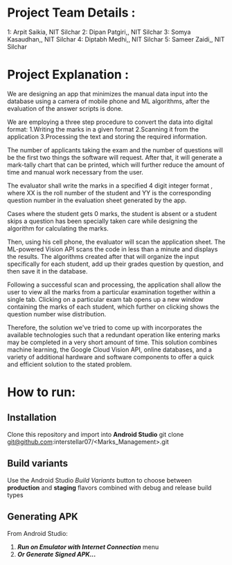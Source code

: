 # Project Team Details :
1: Arpit Saikia, NIT Silchar
2: Dipan Patgiri,, NIT Silchar 
3: Somya Kasaudhan,, NIT Silchar
4: Diptabh Medhi,, NIT Silchar
5: Sameer Zaidi,, NIT Silchar


# Project Explanation :

 We are designing an app that minimizes the manual data input into the database using a camera of mobile phone and ML algorithms, after the evaluation of the answer scripts is done. 

We are employing a three step procedure to convert the data into digital format:
1.Writing the marks in a given format
2.Scanning it from the application
3.Processing the text and storing the required information.


The number of applicants taking the exam and the number of questions will be the first two things the software will request. 
After that, it will generate a mark-tally chart that can be printed, which will further reduce the amount of time and manual work necessary from the user.

The evaluator shall write the marks in a specified 4 digit integer format <XXYY>, where XX is the roll number of the student and YY is the corresponding
question number in the evaluation sheet generated by the app.

Cases where the student gets 0 marks, the student is absent or a student skips a question has been specially taken care while designing the algorithm for calculating the marks.

Then, using his cell phone, the evaluator will scan the application sheet. The ML-powered Vision API scans the code in less than a minute and displays the results.
The algorithms created after that will organize the input specifically for each student, add up their grades question by question, and then save it in the database.


Following a successful scan and processing, the application shall allow the user to  view all the marks from a particular examination together within a single tab. 
Clicking on a particular exam tab opens up a new window containing the marks of each student, which further on clicking shows the question number wise distribution.

Therefore, the solution we've tried to come up with incorporates the available technologies such that a redundant operation like entering marks may be completed in a very short amount of time. 
This solution combines machine learning, the Google Cloud Vision API, online databases, and a variety of additional hardware and software components to offer a quick and efficient solution to the stated problem.


# How to run:

## Installation

Clone this repository and import into **Android Studio**
git clone git@github.com:interstellar07/<Marks_Management>.git

## Build variants
Use the Android Studio *Build Variants* button to choose between **production** and **staging** flavors combined with debug and release build types

## Generating APK
From Android Studio:
1. ***Run on Emulator with Internet Connection*** menu
2. ***Or Generate Signed APK...***



